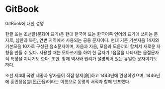 # GitBook

GitBook에 대한 설명

한글 또는 조선글(문화어 표기)은 현대 한국어 또는 한국어족 언어의 표기에 쓰이는 문자로, 남한과 북한, 연변 지역에서 사용되는 공용 문자이다. 현대 기준 기본자음 14자와 기본모음 10자로 구성된 음소문자이며, 자음과 자음, 모음과 모음끼리 합쳐서 새로운 자형을 만들 수 있다. 사용할 때는 모아쓰기를 하여 한 글자가 1음절을 나타내는 음절문자적 특성을
지니기도 한다. 또한, 창제 역사와 원리가 설명되어 있는 유일한 문자이기도 하다.

조선 제4대 국왕 세종과 왕자들이 직접 창제[創]하고 1443년에 완성하였으며, 1446년에 훈민정음(訓民正音)이라는 이름으로 동명의 서적과 함께 반포했다.
